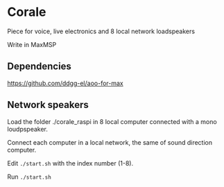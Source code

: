 # Corale

Piece for voice, live electronics and 8 local network loadspeakers

Write in MaxMSP

## Dependencies

https://github.com/ddgg-el/aoo-for-max

## Network speakers

Load the folder ./corale_raspi in 8 local computer connected with a mono loudpspeaker.

Connect each computer in a local network, the same of sound direction computer.

Edit ```./start.sh``` with the index number (1-8).

Run ```./start.sh```